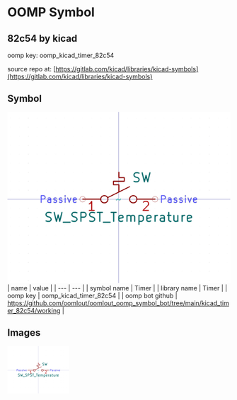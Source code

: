 # OOMP Symbol  
## 82c54  by kicad  
  
oomp key: oomp_kicad_timer_82c54  
  
source repo at: [https://gitlab.com/kicad/libraries/kicad-symbols](https://gitlab.com/kicad/libraries/kicad-symbols)  
## Symbol  
  
[![working.png](working_600.png)](working.png)  
| name | value | 
| --- | --- | 
| symbol name | Timer | 
| library name | Timer | 
| oomp key | oomp_kicad_timer_82c54 | 
| oomp bot github | https://github.com/oomlout/oomlout_oomp_symbol_bot/tree/main/kicad_timer_82c54/working | 
## Images  
  
[![working.png](working_140.png)](working.png)  
